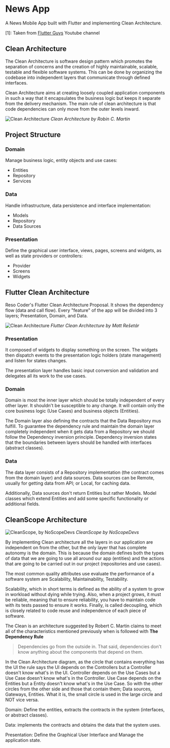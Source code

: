 # News App
A News Mobile App built with Flutter and implementing Clean Architecture.

[1]: Taken from [Flutter Guys](https://www.youtube.com/watch?v=zon3WgmcqQw&list=PLjyxas0TsCpnjpzCv3rnsX3LjS9G2K05f&pp=iAQB) Youtube channel

## Clean Architecture
The Clean Architecture is software design pattern which promotes the separation of concerns 
and the creation of highly maintainable, scalable, testable and flexible software systems. 
This can be done by organizing the codebase into independent layers that communicate through 
defined interfaces. 

Clean Architecture aims at creating loosely coupled application components  in such a way that 
it encapsulates the business logic but keeps it separate from the delivery mechanism. The main 
rule of clean architecture is that code dependencies can only move from the outer levels inward.

![Clean Architecture](https://blog.cleancoder.com/uncle-bob/images/2012-08-13-the-clean-architecture/CleanArchitecture.jpg "Clean Architecture diagram")
*Clean Architecture by Robin C. Martin*

## Project Structure

### Domain
Manage business logic, entity objects and use cases:
* Entities
* Repository
* Services

### Data 
Handle infrastructure, data persistence and interface implementation:
* Models
* Repository
* Data Sources

### Presentation
Define the graphical user interface, views, pages, screens and widgets, as well as state providers 
or controllers:
* Provider
* Screens
* Widgets


## Flutter Clean Architecture
Reso Coder's Flutter Clean Architecture Proposal. It shows the dependency flow (data and call flow).
Every "feature" of the app will be divided into 3 layers; Presentation, Domain, and Data.

![Clean Architecture](https://i0.wp.com/resocoder.com/wp-content/uploads/2019/08/Clean-Architecture-Flutter-Diagram.png?w=556&ssl=1 "Flutter Clean Architecture diagram")
*Flutter Clean Architecture by Matt Rešetár*

### Presentation
It composed of widgets to display something on the screen. The widgets then dispatch events
to the presentation logic holders (state management) and listen for states changes. 

The presentation layer handles basic input conversion and validation and delegates all its work to the use cases.

### Domain
Domain is most the inner layer which should be totally independent of every other layer. It 
shouldn't be susceptible to any change. It will contain only the core business logic (Use Cases) and 
business objects (Entities). 

The Domain layer also defining the contracts that the Data Repository mus fulfill. To guarantee the
dependency rule and maintain the domain layer completely independent when it gets data from a Repository
we should follow the Dependency inversion principle. Dependency inversion states that the boundaries 
between layers should be handled with interfaces (abstract classes).

### Data
The data layer consists of a Repository implementation (the contract comes from the domain layer) 
and data sources. Data sources can be Remote, usually for getting data from API; or Local, for caching data.

Additionally, Data sources don't return Entities but rather Models. Model classes which extend 
Entities and add some specific functionality or additional fields.

## CleanScope Architecture

![CleanScope, by NoScopeDevs](https://cdn.hashnode.com/res/hashnode/image/upload/v1644200609927/LlNClxAsh.png?auto=compress,format&format=webp "CleanScope Architecture diagram")
*CleanScope by NoScopeDevs*

By implementing Clean architecture all the layers in our application are independent on from the other, 
but the only layer that has complete autonomy is the domain. This is because the domain defines both 
the types of data that we are going to use all around our app (entities) and the actions that are 
going to be carried out in our project (repositories and use cases).

The most common quality attributes use evaluate the performance of a software system are
Scalability, Maintainability, Testability.

Scalability, which in short terms is defined as the ability of a system to grow in workload without 
dying while trying. Also, when a project grows, it must be reliable, meaning that to ensure reliability, 
you have to maintain code with its tests passed to ensure it works. Finally, is called decoupling, 
which is closely related to code reuse and independence of each piece of software.

The Clean is an architecture suggested by Robert C. Martin claims to meet all of the characteristics
mentioned previously when is followed with **The Dependency Rule**

> Dependencies go from the outside in. That said, dependencies don't know anything about the components 
> that depend on them.

In the Clean Architecture diagram, as the circle that contains everything has the UI the rule says the 
UI depends on the Controllers but a Controller doesn't know what's in the UI. Controller depends on 
the Use Cases but a Use Case doesn't know what's in the Controller. Use Case depends on
the Entities but a Entity doesn't know what's in the Use Case. So with the other circles from the 
other side and those that contain them; Data sources, Gateways, Entities. What it is, the small 
circle is used in the large circle and NOT vice versa.

Domain: Define the entities, extracts the contracts in the system (interfaces, or abstract classes).

Data: implements the contracts and obtains the data that the system uses.

Presentation: Define the Graphical User Interface and Manage the application state.
